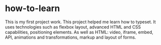 # how-to-learn
This is my first project work. This project helped me learn how to typeset. It uses technologies such as flexbox layout, advanced HTML and CSS capabilities, positioning elements. As well as HTML: video, iframe, embed, API, animations and transformations, markup and layout of forms.

